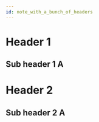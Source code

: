 ```yaml
---
id: note_with_a_bunch_of_headers
---
```


# Header 1

## Sub header 1 A

# Header 2

## Sub header 2 A
